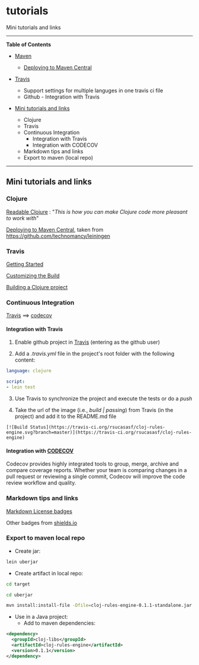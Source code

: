 # tutorials

Mini tutorials and links

-----------------------

**Table of Contents**

- [Maven](docs/maven/deploy.md)
  - [Deploying to Maven Central](docs/maven/deploy.md)
- [Travis](docs/travis/travis.md)
  - Support settings for multiple languges in one travis ci file
  - Github - Integration with Travis


- [Mini tutorials and links](#mini-tutorials-and-links)
  - Clojure
  - Travis
  - Continuous Integration
    - Integration with Travis
    - Integration with CODECOV
  - Markdown tips and links
  - Export to maven (local repo)

-----------------------

## Mini tutorials and links

### Clojure
[Readable Clojure](http://tonsky.me/blog/readable-clojure/) : "*This is how you can make Clojure code more pleasant to work with*"

[Deploying to Maven Central](DEPLOY.md), taken from https://github.com/technomancy/leiningen

### Travis

[Getting Started](https://docs.travis-ci.com/user/getting-started/)

[Customizing the Build](https://docs.travis-ci.com/user/customizing-the-build/)

[Building a Clojure project](https://docs.travis-ci.com/user/languages/clojure/)

### Continuous Integration

[Travis](https://travis-ci.org/profile) ==> [codecov](https://codecov.io)

#### Integration with Travis

1. Enable github project in [Travis](https://travis-ci.org/profile) (entering as the github user)

2. Add a *.travis.yml* file in the project's root folder with the following content:

```yaml
language: clojure

script:
- lein test
```

3. Use Travis to synchronize the project and execute the tests or do a *push*

4. Take the url of the image (i.e., *build | passing*) from Travis (in the project) and add it to the README.md file

```
[![Build Status](https://travis-ci.org/rsucasasf/cloj-rules-engine.svg?branch=master)](https://travis-ci.org/rsucasasf/cloj-rules-engine)
```

#### Integration with [CODECOV](https://codecov.io)

Codecov provides highly integrated tools to group, merge, archive and compare coverage reports. Whether your team is comparing changes in a pull request or reviewing a single commit, Codecov will improve the code review workflow and quality.

### Markdown tips and links

[Markdown License badges](https://gist.github.com/lukas-h/2a5d00690736b4c3a7ba)

Other badges from [shields.io](https://shields.io/)


### Export to maven local repo

- Create jar:

```bash
lein uberjar
```

- Create artifact in local repo:

```bash
cd target

cd uberjar

mvn install:install-file -Dfile=cloj-rules-engine-0.1.1-standalone.jar -DgroupId=cloj-libs -DartifactId=cloj-rules-engine -Dversion=0.1.1 -Dpackaging=jar
```

- Use in a Java project:
    - Add to maven dependencies:

```xml
<dependency>
  <groupId>cloj-libs</groupId>
  <artifactId>cloj-rules-engine</artifactId>
  <version>0.1.1</version>
</dependency>
```
